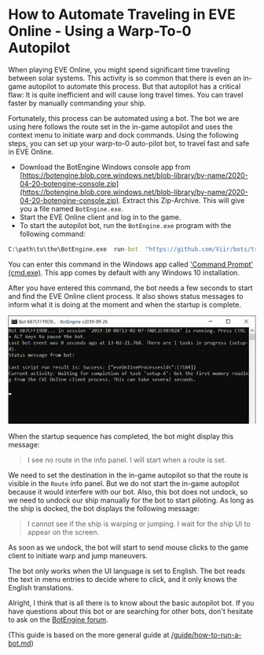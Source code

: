 # How to Automate Traveling in EVE Online - Using a Warp-To-0 Autopilot

When playing EVE Online, you might spend significant time traveling between solar systems. This activity is so common that there is even an in-game autopilot to automate this process. But that autopilot has a critical flaw: It is quite inefficient and will cause long travel times. You can travel faster by manually commanding your ship.

Fortunately, this process can be automated using a bot. The bot we are using here follows the route set in the in-game autopilot and uses the context menu to initiate warp and dock commands. Using the following steps, you can set up your warp-to-0 auto-pilot bot, to travel fast and safe in EVE Online.

+ Download the BotEngine Windows console app from 
[https://botengine.blob.core.windows.net/blob-library/by-name/2020-04-20-botengine-console.zip](https://botengine.blob.core.windows.net/blob-library/by-name/2020-04-20-botengine-console.zip). Extract this Zip-Archive. This will give you a file named `BotEngine.exe`.
+ Start the EVE Online client and log in to the game.
+ To start the autopilot bot, run the `BotEngine.exe` program with the following command:

```cmd
C:\path\to\the\BotEngine.exe  run-bot  "https://github.com/Viir/bots/tree/8db3758e0bb81a0a1a6016b1a049f5f55a1b6b4a/implement/applications/eve-online/eve-online-warp-to-0-autopilot"
```
You can enter this command in the Windows app called ['Command Prompt' (cmd.exe)](https://en.wikipedia.org/wiki/Cmd.exe). This app comes by default with any Windows 10 installation.

After you have entered this command, the bot needs a few seconds to start and find the EVE Online client process. It also shows status messages to inform what it is doing at the moment and when the startup is complete.

![EVE Online Warp-To-0 Autopilot Starting](./image/2019-10-08.eve-online-autopilot-bot-startup.png)

When the startup sequence has completed, the bot might display this message:

> I see no route in the info panel. I will start when a route is set.

We need to set the destination in the in-game autopilot so that the route is visible in the `Route` info panel. But we do not start the in-game autopilot because it would interfere with our bot.
Also, this bot does not undock, so we need to undock our ship manually for the bot to start piloting. As long as the ship is docked, the bot displays the following message:

> I cannot see if the ship is warping or jumping. I wait for the ship UI to appear on the screen.

As soon as we undock, the bot will start to send mouse clicks to the game client to initiate warp and jump maneuvers.

The bot only works when the UI language is set to English. The bot reads the text in menu entries to decide where to click, and it only knows the English translations.

Alright, I think that is all there is to know about the basic autopilot bot. If you have questions about this bot or are searching for other bots, don't hesitate to ask on the [BotEngine forum](https://forum.botengine.org/).

(This guide is based on the more general guide at [/guide/how-to-run-a-bot.md](./../how-to-run-a-bot.md))
